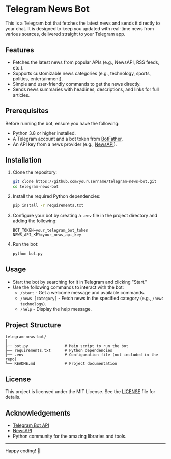 
# Telegram News Bot

This is a Telegram bot that fetches the latest news and sends it directly to your chat. It is designed to keep you updated with real-time news from various sources, delivered straight to your Telegram app.

## Features

- Fetches the latest news from popular APIs (e.g., NewsAPI, RSS feeds, etc.).
- Supports customizable news categories (e.g., technology, sports, politics, entertainment).
- Simple and user-friendly commands to get the news directly.
- Sends news summaries with headlines, descriptions, and links for full articles.

## Prerequisites

Before running the bot, ensure you have the following:

- Python 3.8 or higher installed.
- A Telegram account and a bot token from [BotFather](https://core.telegram.org/bots#botfather).
- An API key from a news provider (e.g., [NewsAPI](https://newsapi.org/)).

## Installation

1. Clone the repository:

    ```bash
    git clone https://github.com/yourusername/telegram-news-bot.git
    cd telegram-news-bot
    ```

2. Install the required Python dependencies:

    ```bash
    pip install -r requirements.txt
    ```

3. Configure your bot by creating a `.env` file in the project directory and adding the following:

    ```env
    BOT_TOKEN=your_telegram_bot_token
    NEWS_API_KEY=your_news_api_key
    ```

4. Run the bot:

    ```bash
    python bot.py
    ```

## Usage

- Start the bot by searching for it in Telegram and clicking "Start."
- Use the following commands to interact with the bot:
    - `/start` - Get a welcome message and available commands.
    - `/news [category]` - Fetch news in the specified category (e.g., `/news technology`).
    - `/help` - Display the help message.

## Project Structure

```
telegram-news-bot/
│
├── bot.py                # Main script to run the bot
├── requirements.txt      # Python dependencies
├── .env                  # Configuration file (not included in the repo)
└── README.md             # Project documentation
```


## License

This project is licensed under the MIT License. See the [LICENSE](LICENSE) file for details.

## Acknowledgements

- [Telegram Bot API](https://core.telegram.org/bots/api)
- [NewsAPI](https://newsapi.org/)
- Python community for the amazing libraries and tools.

---

Happy coding! 🎉
